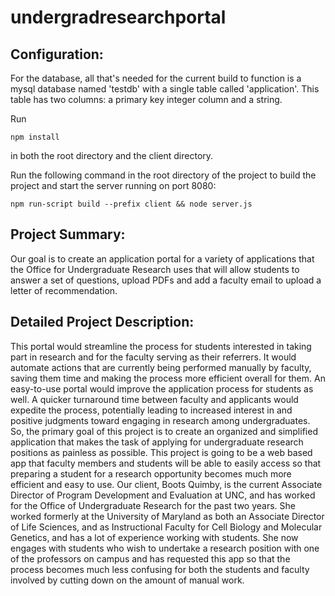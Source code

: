 # undergradresearchportal


## Configuration: 
For the database, all that's needed for the current build to function is a mysql database named 'testdb' with a single table called 'application'. This table has two columns: a primary key integer column and a string.

Run
```
npm install
```
in both the root directory and the client directory.

Run the following command in the root directory of the project to build the project and start the server running on port 8080: 

```
npm run-script build --prefix client && node server.js
```

## Project Summary:

Our goal is to create an application portal for a variety of applications that the Office for Undergraduate Research uses that will allow students to answer a set of questions, upload PDFs and add a faculty email to upload a letter of recommendation.

 
## Detailed Project Description:

This portal would streamline the process for students interested in taking part in research and for the faculty serving as their referrers. It would automate actions that are currently being performed manually by faculty, saving them time and making the process more efficient overall for them. An easy-to-use portal would improve the application process for students as well. A quicker turnaround time between faculty and applicants would expedite the process, potentially leading to increased interest in and positive judgments toward engaging in research among undergraduates. So, the primary goal of this project is to create an organized and simplified application that makes the task of applying for undergraduate research positions as painless as possible. This project is going to be a web based app that faculty members and students will be able to easily access so that preparing a student for a research opportunity becomes much more efficient and easy to use. Our client, Boots Quimby, is the current Associate Director of Program Development and Evaluation at UNC, and has worked for the Office of Undergraduate Research for the past two years. She worked formerly at the University of Maryland as both an Associate Director of Life Sciences, and as Instructional Faculty for Cell Biology and Molecular Genetics, and has a lot of experience working with students. She now engages with students who wish to undertake a research position with one of the professors on campus and has requested this app so that the process becomes much less confusing for both the students and faculty involved by cutting down on the amount of manual work.